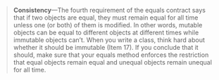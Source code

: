 >**Consistency**—The fourth requirement of the equals contract says that if two
 objects are equal, they must remain equal for all time unless one (or both) of them
 is modified. In other words, mutable objects can be equal to different objects at
 different times while immutable objects can’t. When you write a class, think hard
 about whether it should be immutable (Item 17). If you conclude that it should,
 make sure that your equals method enforces the restriction that equal objects
 remain equal and unequal objects remain unequal for all time.